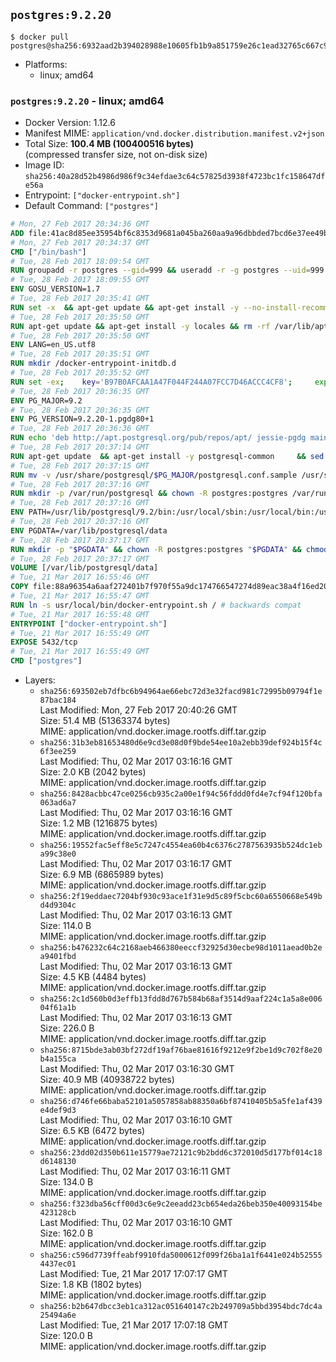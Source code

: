 ## `postgres:9.2.20`

```console
$ docker pull postgres@sha256:6932aad2b394028988e10605fb1b9a851759e26c1ead32765c667c91bc7388ac
```

-	Platforms:
	-	linux; amd64

### `postgres:9.2.20` - linux; amd64

-	Docker Version: 1.12.6
-	Manifest MIME: `application/vnd.docker.distribution.manifest.v2+json`
-	Total Size: **100.4 MB (100400516 bytes)**  
	(compressed transfer size, not on-disk size)
-	Image ID: `sha256:40a28d52b4986d986f9c34efdae3c64c57825d3938f4723bc1fc158647dfe56a`
-	Entrypoint: `["docker-entrypoint.sh"]`
-	Default Command: `["postgres"]`

```dockerfile
# Mon, 27 Feb 2017 20:34:36 GMT
ADD file:41ac8d85ee35954bf6c8353d9681a045ba260aa9a96dbbded7bcd6e37ee49bea in / 
# Mon, 27 Feb 2017 20:34:37 GMT
CMD ["/bin/bash"]
# Tue, 28 Feb 2017 18:09:54 GMT
RUN groupadd -r postgres --gid=999 && useradd -r -g postgres --uid=999 postgres
# Tue, 28 Feb 2017 18:09:55 GMT
ENV GOSU_VERSION=1.7
# Tue, 28 Feb 2017 20:35:41 GMT
RUN set -x 	&& apt-get update && apt-get install -y --no-install-recommends ca-certificates wget && rm -rf /var/lib/apt/lists/* 	&& wget -O /usr/local/bin/gosu "https://github.com/tianon/gosu/releases/download/$GOSU_VERSION/gosu-$(dpkg --print-architecture)" 	&& wget -O /usr/local/bin/gosu.asc "https://github.com/tianon/gosu/releases/download/$GOSU_VERSION/gosu-$(dpkg --print-architecture).asc" 	&& export GNUPGHOME="$(mktemp -d)" 	&& gpg --keyserver ha.pool.sks-keyservers.net --recv-keys B42F6819007F00F88E364FD4036A9C25BF357DD4 	&& gpg --batch --verify /usr/local/bin/gosu.asc /usr/local/bin/gosu 	&& rm -r "$GNUPGHOME" /usr/local/bin/gosu.asc 	&& chmod +x /usr/local/bin/gosu 	&& gosu nobody true 	&& apt-get purge -y --auto-remove ca-certificates wget
# Tue, 28 Feb 2017 20:35:50 GMT
RUN apt-get update && apt-get install -y locales && rm -rf /var/lib/apt/lists/* 	&& localedef -i en_US -c -f UTF-8 -A /usr/share/locale/locale.alias en_US.UTF-8
# Tue, 28 Feb 2017 20:35:50 GMT
ENV LANG=en_US.utf8
# Tue, 28 Feb 2017 20:35:51 GMT
RUN mkdir /docker-entrypoint-initdb.d
# Tue, 28 Feb 2017 20:35:52 GMT
RUN set -ex; 	key='B97B0AFCAA1A47F044F244A07FCC7D46ACCC4CF8'; 	export GNUPGHOME="$(mktemp -d)"; 	gpg --keyserver ha.pool.sks-keyservers.net --recv-keys "$key"; 	gpg --export "$key" > /etc/apt/trusted.gpg.d/postgres.gpg; 	rm -r "$GNUPGHOME"; 	apt-key list
# Tue, 28 Feb 2017 20:36:35 GMT
ENV PG_MAJOR=9.2
# Tue, 28 Feb 2017 20:36:35 GMT
ENV PG_VERSION=9.2.20-1.pgdg80+1
# Tue, 28 Feb 2017 20:36:36 GMT
RUN echo 'deb http://apt.postgresql.org/pub/repos/apt/ jessie-pgdg main' $PG_MAJOR > /etc/apt/sources.list.d/pgdg.list
# Tue, 28 Feb 2017 20:37:14 GMT
RUN apt-get update 	&& apt-get install -y postgresql-common 	&& sed -ri 's/#(create_main_cluster) .*$/\1 = false/' /etc/postgresql-common/createcluster.conf 	&& apt-get install -y 		postgresql-$PG_MAJOR=$PG_VERSION 		postgresql-contrib-$PG_MAJOR=$PG_VERSION 	&& rm -rf /var/lib/apt/lists/*
# Tue, 28 Feb 2017 20:37:15 GMT
RUN mv -v /usr/share/postgresql/$PG_MAJOR/postgresql.conf.sample /usr/share/postgresql/ 	&& ln -sv ../postgresql.conf.sample /usr/share/postgresql/$PG_MAJOR/ 	&& sed -ri "s!^#?(listen_addresses)\s*=\s*\S+.*!\1 = '*'!" /usr/share/postgresql/postgresql.conf.sample
# Tue, 28 Feb 2017 20:37:16 GMT
RUN mkdir -p /var/run/postgresql && chown -R postgres:postgres /var/run/postgresql && chmod g+s /var/run/postgresql
# Tue, 28 Feb 2017 20:37:16 GMT
ENV PATH=/usr/lib/postgresql/9.2/bin:/usr/local/sbin:/usr/local/bin:/usr/sbin:/usr/bin:/sbin:/bin
# Tue, 28 Feb 2017 20:37:16 GMT
ENV PGDATA=/var/lib/postgresql/data
# Tue, 28 Feb 2017 20:37:17 GMT
RUN mkdir -p "$PGDATA" && chown -R postgres:postgres "$PGDATA" && chmod 777 "$PGDATA" # this 777 will be replaced by 700 at runtime (allows semi-arbitrary "--user" values)
# Tue, 28 Feb 2017 20:37:17 GMT
VOLUME [/var/lib/postgresql/data]
# Tue, 21 Mar 2017 16:55:46 GMT
COPY file:88a96354a6aaf272401b7f970f55a9dc174766547274d89eac38a4f16ed20c56 in /usr/local/bin/ 
# Tue, 21 Mar 2017 16:55:47 GMT
RUN ln -s usr/local/bin/docker-entrypoint.sh / # backwards compat
# Tue, 21 Mar 2017 16:55:48 GMT
ENTRYPOINT ["docker-entrypoint.sh"]
# Tue, 21 Mar 2017 16:55:49 GMT
EXPOSE 5432/tcp
# Tue, 21 Mar 2017 16:55:49 GMT
CMD ["postgres"]
```

-	Layers:
	-	`sha256:693502eb7dfbc6b94964ae66ebc72d3e32facd981c72995b09794f1e87bac184`  
		Last Modified: Mon, 27 Feb 2017 20:40:26 GMT  
		Size: 51.4 MB (51363374 bytes)  
		MIME: application/vnd.docker.image.rootfs.diff.tar.gzip
	-	`sha256:31b3eb81653480d6e9cd3e08d0f9bde54ee10a2ebb39def924b15f4c6f3ee259`  
		Last Modified: Thu, 02 Mar 2017 03:16:16 GMT  
		Size: 2.0 KB (2042 bytes)  
		MIME: application/vnd.docker.image.rootfs.diff.tar.gzip
	-	`sha256:8428acbbc47ce0256cb935c2a00e1f94c56fddd0fd4e7cf94f120bfa063ad6a7`  
		Last Modified: Thu, 02 Mar 2017 03:16:16 GMT  
		Size: 1.2 MB (1216875 bytes)  
		MIME: application/vnd.docker.image.rootfs.diff.tar.gzip
	-	`sha256:19552fac5eff8e5c7247c4554ea60b4c6376c2787563935b524dc1eba99c38e0`  
		Last Modified: Thu, 02 Mar 2017 03:16:17 GMT  
		Size: 6.9 MB (6865989 bytes)  
		MIME: application/vnd.docker.image.rootfs.diff.tar.gzip
	-	`sha256:2f19eddaec7204bf930c93ace1f31e9d5c89f5cbc60a6550668e549bd4d9304c`  
		Last Modified: Thu, 02 Mar 2017 03:16:13 GMT  
		Size: 114.0 B  
		MIME: application/vnd.docker.image.rootfs.diff.tar.gzip
	-	`sha256:b476232c64c2168aeb466380eeccf32925d30ecbe98d1011aead0b2ea9401fbd`  
		Last Modified: Thu, 02 Mar 2017 03:16:13 GMT  
		Size: 4.5 KB (4484 bytes)  
		MIME: application/vnd.docker.image.rootfs.diff.tar.gzip
	-	`sha256:2c1d560b0d3effb13fdd8d767b584b68af3514d9aaf224c1a5a8e00604f61a1b`  
		Last Modified: Thu, 02 Mar 2017 03:16:13 GMT  
		Size: 226.0 B  
		MIME: application/vnd.docker.image.rootfs.diff.tar.gzip
	-	`sha256:8715bde3ab03bf272df19af76bae81616f9212e9f2be1d9c702f8e20b4a155ca`  
		Last Modified: Thu, 02 Mar 2017 03:16:30 GMT  
		Size: 40.9 MB (40938722 bytes)  
		MIME: application/vnd.docker.image.rootfs.diff.tar.gzip
	-	`sha256:d746fe66baba52101a5057858ab88350a6bf87410405b5a5fe1af439e4def9d3`  
		Last Modified: Thu, 02 Mar 2017 03:16:10 GMT  
		Size: 6.5 KB (6472 bytes)  
		MIME: application/vnd.docker.image.rootfs.diff.tar.gzip
	-	`sha256:23dd02d350b611e15779ae72121c9b2bdd6c372010d5d177bf014c18d6148130`  
		Last Modified: Thu, 02 Mar 2017 03:16:11 GMT  
		Size: 134.0 B  
		MIME: application/vnd.docker.image.rootfs.diff.tar.gzip
	-	`sha256:f323dba56cff00d3c6e9c2eeadd23cb654eda26beb350e40093154be423128cb`  
		Last Modified: Thu, 02 Mar 2017 03:16:10 GMT  
		Size: 162.0 B  
		MIME: application/vnd.docker.image.rootfs.diff.tar.gzip
	-	`sha256:c596d7739ffeabf9910fda5000612f099f26ba1a1f6441e024b525554437ec01`  
		Last Modified: Tue, 21 Mar 2017 17:07:17 GMT  
		Size: 1.8 KB (1802 bytes)  
		MIME: application/vnd.docker.image.rootfs.diff.tar.gzip
	-	`sha256:b2b647dbcc3eb1ca312ac051640147c2b249709a5bbd3954bdc7dc4a25494a6e`  
		Last Modified: Tue, 21 Mar 2017 17:07:18 GMT  
		Size: 120.0 B  
		MIME: application/vnd.docker.image.rootfs.diff.tar.gzip
